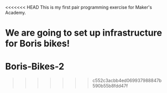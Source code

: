 <<<<<<< HEAD
This is my first pair programming exercise for Maker's Academy.

We are going to set up infrastructure for Boris bikes!
=======


# Boris-Bikes-2
>>>>>>> c552c3acbb4ed069937988847b590b55b8fdd47f
